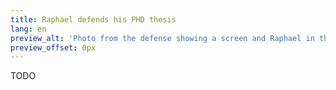 ```yaml
---
title: Raphael defends his PHD thesis
lang: en
preview_alt: 'Photo from the defense showing a screen and Raphael in the front.'
preview_offset: 0px
---
```


TODO